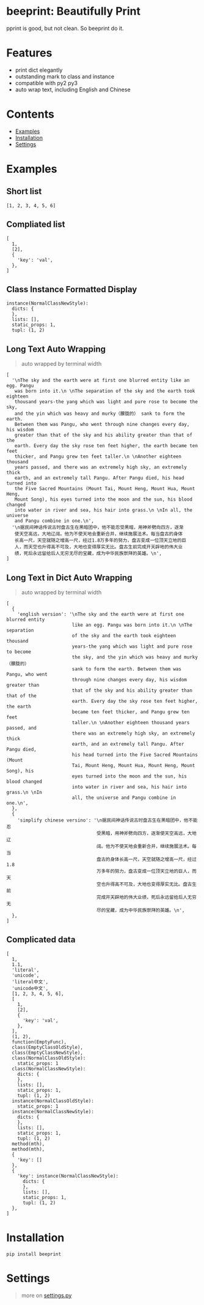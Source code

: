beeprint: Beautifully Print
===
pprint is good, but not clean. So beeprint do it.

Features
===
- print dict elegantly
- outstanding mark to class and instance
- compatible with py2 py3
- auto wrap text, including English and Chinese

Contents
===
- [Examples](#examples)
- [Installation](#installation)
- [Settings](#settings)

Examples
===

Short list
---
```
[1, 2, 3, 4, 5, 6]
```

Compliated list
---
```
[
  1,
  [2],
  {
    'key': 'val',
  },
]
```

Class Instance Formatted Display
---
```
instance(NormalClassNewStyle):
  dicts: {
  },
  lists: [],
  static_props: 1,
  tupl: (1, 2)
```

Long Text Auto Wrapping
---

> auto wrapped by terminal width

```
[
  '\nThe sky and the earth were at first one blurred entity like an egg. Pangu
   was born into it.\n \nThe separation of the sky and the earth took eighteen
   thousand years-the yang which was light and pure rose to become the sky,
   and the yin which was heavy and murky（朦胧的） sank to form the earth.
   Between them was Pangu, who went through nine changes every day, his wisdom
   greater than that of the sky and his ability greater than that of the
   earth. Every day the sky rose ten feet higher, the earth became ten feet
   thicker, and Pangu grew ten feet taller.\n \nAnother eighteen thousand
   years passed, and there was an extremely high sky, an extremely thick
   earth, and an extremely tall Pangu. After Pangu died, his head turned into
   the Five Sacred Mountains (Mount Tai, Mount Heng, Mount Hua, Mount Heng,
   Mount Song), his eyes turned into the moon and the sun, his blood changed
   into water in river and sea, his hair into grass.\n \nIn all, the universe
   and Pangu combine in one.\n',
  '\n据民间神话传说古时盘古生在黑暗团中，他不能忍受黑暗，用神斧劈向四方，逐渐
   使天空高远，大地辽阔。他为不使天地会重新合并，继续施展法术。每当盘古的身体
   长高一尺，天空就随之增高一尺，经过1.8万多年的努力，盘古变成一位顶天立地的巨
   人，而天空也升得高不可及，大地也变得厚实无比。盘古生前完成开天辟地的伟大业
   绩，死后永远留给后人无穷无尽的宝藏，成为中华民族崇拜的英雄。\n',
]
```

Long Text in Dict Auto Wrapping
---

> auto wrapped by terminal width

```
[
  {
    'english version': '\nThe sky and the earth were at first one blurred entity
                        like an egg. Pangu was born into it.\n \nThe separation
                        of the sky and the earth took eighteen thousand
                        years-the yang which was light and pure rose to become
                        the sky, and the yin which was heavy and murky（朦胧的）
                        sank to form the earth. Between them was Pangu, who went
                        through nine changes every day, his wisdom greater than
                        that of the sky and his ability greater than that of the
                        earth. Every day the sky rose ten feet higher, the earth
                        became ten feet thicker, and Pangu grew ten feet
                        taller.\n \nAnother eighteen thousand years passed, and
                        there was an extremely high sky, an extremely thick
                        earth, and an extremely tall Pangu. After Pangu died,
                        his head turned into the Five Sacred Mountains (Mount
                        Tai, Mount Heng, Mount Hua, Mount Heng, Mount Song), his
                        eyes turned into the moon and the sun, his blood changed
                        into water in river and sea, his hair into grass.\n \nIn
                        all, the universe and Pangu combine in one.\n',
  },
  {
    'simplify chinese versino': '\n据民间神话传说古时盘古生在黑暗团中，他不能忍
                                 受黑暗，用神斧劈向四方，逐渐使天空高远，大地辽
                                 阔。他为不使天地会重新合并，继续施展法术。每当
                                 盘古的身体长高一尺，天空就随之增高一尺，经过1.8
                                 万多年的努力，盘古变成一位顶天立地的巨人，而天
                                 空也升得高不可及，大地也变得厚实无比。盘古生前
                                 完成开天辟地的伟大业绩，死后永远留给后人无穷无
                                 尽的宝藏，成为中华民族崇拜的英雄。\n',
  },
]
```

Complicated data
---
```
[
  1,
  1.1,
  'literal',
  'unicode',
  'literal中文',
  'unicode中文',
  [1, 2, 3, 4, 5, 6],
  [
    1,
    [2],
    {
      'key': 'val',
    },
  ],
  (1, 2),
  function(EmptyFunc),
  class(EmptyClassOldStyle),
  class(EmptyClassNewStyle),
  class(NormalClassOldStyle):
    static_props: 1
  class(NormalClassNewStyle):
    dicts: {
    },
    lists: [],
    static_props: 1,
    tupl: (1, 2)
  instance(NormalClassOldStyle):
    static_props: 1
  instance(NormalClassNewStyle):
    dicts: {
    },
    lists: [],
    static_props: 1,
    tupl: (1, 2)
  method(mth),
  method(mth),
  {
    'key': []
  },
  {
    'key': instance(NormalClassNewStyle):
      dicts: {
      },
      lists: [],
      static_props: 1,
      tupl: (1, 2)
  },
]
```

Installation
===
```shell
pip install beeprint
```

Settings
===

> more on [settings.py](./beeprint/settings.py)


